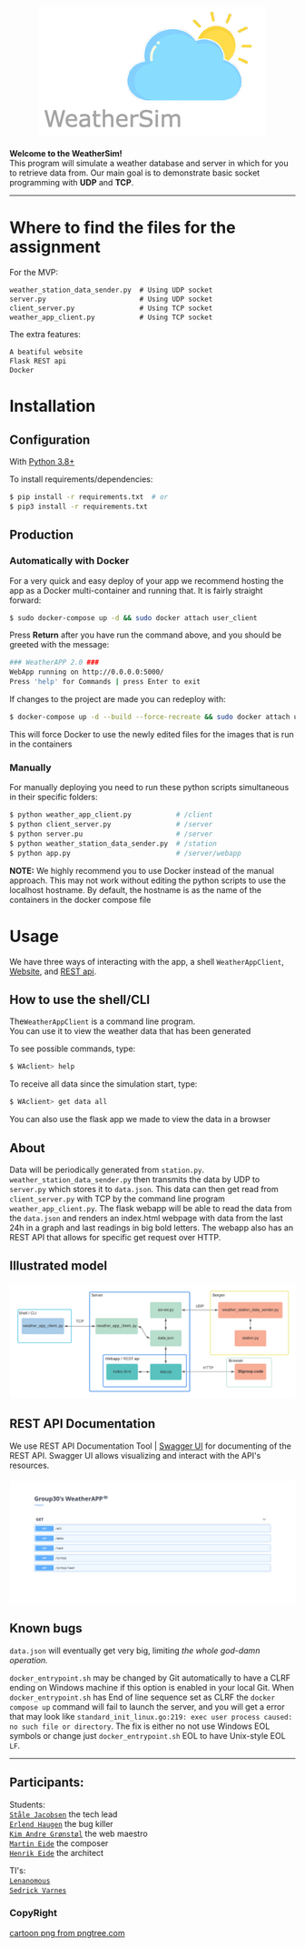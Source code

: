 <h4 align="center">
  <img alt="CloudyWeather" 
       src="img/cloud.png">
</h4>

**Welcome to the WeatherSim!** \
This program will simulate a weather database and
server in which for you to retrieve data from. Our main goal is to
 demonstrate basic socket programming with **UDP** and **TCP**.

---
# Where to find the files for the assignment 

For the MVP: 
```
weather_station_data_sender.py  # Using UDP socket 
server.py                       # Using UDP socket 
client_server.py                # Using TCP socket
weather_app_client.py           # Using TCP socket
```

The extra features:
```
A beatiful website
Flask REST api
Docker
```
# Installation

## Configuration

With [Python 3.8+](https://Python.org/) 

To install requirements/dependencies:
```sh
$ pip install -r requirements.txt  # or
$ pip3 install -r requirements.txt
```
## Production
### Automatically with Docker
For a very quick and easy deploy of your app we recommend hosting the app as a Docker multi-container and running that.
It is fairly straight forward:
```sh
$ sudo docker-compose up -d && sudo docker attach user_client
```
Press **Return** after you have run the command above, and you should be greeted with the message:
```sh
### WeatherAPP 2.0 ###
WebApp running on http://0.0.0.0:5000/
Press 'help' for Commands | press Enter to exit 
```

If changes to the project are made you can redeploy with:
```sh
$ docker-compose up -d --build --force-recreate && sudo docker attach user_client
```
This will force Docker to use the newly edited files for the images that is run in the containers

### Manually
For manually deploying you need to run these python scripts simultaneous in their specific folders:
```sh
$ python weather_app_client.py           # /client
$ python client_server.py                # /server
$ python server.pu                       # /server
$ python weather_station_data_sender.py  # /station
$ python app.py                          # /server/webapp
```
**NOTE:** We highly recommend you to use Docker instead of the manual approach.
This may not work without editing the python scripts to use the localhost hostname. By default, the hostname is as the name of the containers in the docker compose file
# Usage
We have three ways of interacting with the app, a shell `WeatherAppClient`, [Website](http://group30.codes), and [REST api](http://group30.codes/swagger-ui/).  


## How to use the shell/CLI
The`WeatherAppClient` is a command line program. \
You can use it to view the weather data that has been generated

To see possible commands, type:
```zsh
$ WAclient> help
```

To receive all data since the simulation start, type:
```zsh
$ WAclient> get data all
```

You can also use the flask app we made to view the data in a browser

## About

Data will be periodically generated from `station.py`. `weather_station_data_sender.py` then transmits
the data by UDP to `server.py` which stores it to `data.json`. This data can then get read from `client_server.py` with TCP
by the command line program `weather_app_client.py`. The flask webapp will be able to read the data from the `data.json` and 
renders an index.html webpage with data from the last 24h in a graph and last readings in big bold letters. The webapp also has an REST API that allows for
specific get request over HTTP. 

## Illustrated model 
<h4 align="center">
  <img alt="WeatherModel" src="img/model1.png">
</h4>

## REST API Documentation
We use REST API Documentation Tool | [Swagger UI](https://swagger.io/tools/swagger-ui/) for documenting of the REST API.
Swagger UI allows visualizing and interact with the API's resources. 
<h4 align="center">
  <img alt="RestApi" src="img/rest.png">
</h4>

## Known bugs

`data.json` will eventually get very big, limiting *the whole god-damn operation.*

`docker_entrypoint.sh` may be changed by Git automatically to have a CLRF ending on Windows machine if this option is enabled in your local Git. When `docker_entrypoint.sh` has End of line sequence set as CLRF the `docker compose up` command will fail to launch the server, and you will get a error that may look like `standard_init_linux.go:219: exec user process caused: no such file or directory`. The fix is either no not use Windows EOL symbols or change just `docker_entrypoint.sh` EOL to have Unix-style EOL `LF`.

---   

## Participants: 

Students: \
[`Ståle Jacobsen`](https://github.com/StaleJ) the tech lead \
[`Erlend Haugen`](https://github.com/HaugPixel) the bug killer\
[`Kim Andre Grønstøl`](https://github.com/KimAndreG) the web maestro \
[`Martin Eide`](https://github.com/mrtineide) the composer \
[`Henrik Eide`](https://github.com/HenrikEide) the architect 

TI's: \
[`Lenanomous`](https://github.com/daq012) \
[`Sedrick Varnes`](https://github.com/sedrickvarnes)


### CopyRight
<a href='https://pngtree.com/so/cartoon'>cartoon png from pngtree.com</a>
